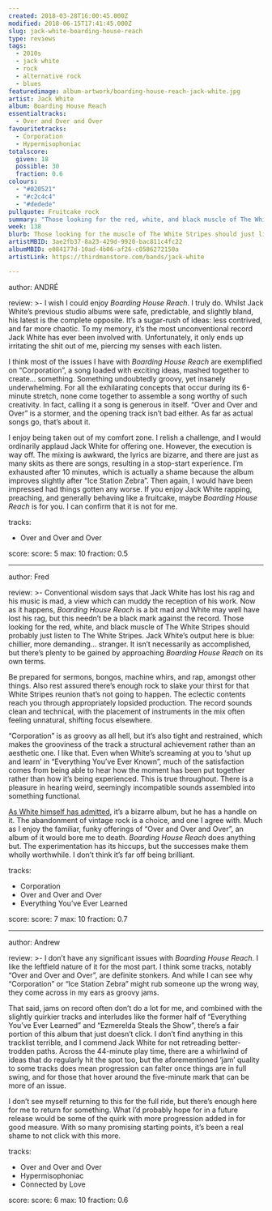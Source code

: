 ```yaml
---
created: 2018-03-28T16:00:45.000Z
modified: 2018-06-15T17:41:45.000Z
slug: jack-white-boarding-house-reach
type: reviews
tags:
  - 2010s
  - jack white
  - rock
  - alternative rock
  - blues
featuredimage: album-artwork/boarding-house-reach-jack-white.jpg
artist: Jack White
album: Boarding House Reach
essentialtracks:
  - Over and Over and Over
favouritetracks:
  - Corporation
  - Hypermisophoniac
totalscore:
  given: 18
  possible: 30
  fraction: 0.6
colours:
  - "#020521"
  - "#c2c4c4"
  - "#dedede"
pullquote: Fruitcake rock
summary: "Those looking for the red, white, and black muscle of The White Stripes should probably just listen to The White Stripes. Jack White’s output here is blue: chillier, more demanding... stranger."
week: 138
blurb: Those looking for the muscle of The White Stripes should just listen to The White Stripes. Jack White’s output here is chillier, more demanding... stranger.
artistMBID: 3ae2fb37-8a23-429d-9920-bac811c4fc22
albumMBID: e084177d-10ad-4b06-af26-c0586272150a
artistLink: https://thirdmanstore.com/bands/jack-white

---
```


author: ANDRÉ

review: >-
  I wish I could enjoy *Boarding House Reach*. I truly do. Whilst Jack White’s previous studio albums were safe, predictable, and slightly bland, his latest is the complete opposite. It’s a sugar-rush of ideas: less contrived, and far more chaotic. To my memory, it’s the most unconventional record Jack White has ever been involved with. Unfortunately, it only ends up irritating the shit out of me, piercing my senses with each listen.

  I think most of the issues I have with *Boarding House Reach* are exemplified on “Corporation”, a song loaded with exciting ideas, mashed together to create… something. Something undoubtedly groovy, yet insanely underwhelming. For all the exhilarating concepts that occur during its 6-minute stretch, none come together to assemble a song worthy of such creativity. In fact, calling it a song is generous in itself. “Over and Over and Over” is a stormer, and the opening track isn’t bad either. As far as actual songs go, that’s about it.

  I enjoy being taken out of my comfort zone. I relish a challenge, and I would ordinarily applaud Jack White for offering one. However, the execution is way off. The mixing is awkward, the lyrics are bizarre, and there are just as many skits as there are songs, resulting in a stop-start experience. I’m exhausted after 10 minutes, which is actually a shame because the album improves slightly after “Ice Station Zebra”. Then again, I would have been impressed had things gotten any worse. If you enjoy Jack White rapping, preaching, and generally behaving like a fruitcake, maybe *Boarding House Reach* is for you. I can confirm that it is not for me.

tracks:
  - Over and Over and Over

score:
  score: 5
  max: 10
  fraction: 0.5

---
author: Fred

review: >-
  Conventional wisdom says that Jack White has lost his rag and his music is mad, a view which can muddy the reception of his work. Now as it happens, *Boarding House Reach* is a bit mad and White may well have lost his rag, but this needn’t be a black mark against the record. Those looking for the red, white, and black muscle of The White Stripes should probably just listen to The White Stripes. Jack White’s output here is blue: chillier, more demanding… stranger. It isn’t necessarily as accomplished, but there’s plenty to be gained by approaching *Boarding House Reach* on its own terms.

  Be prepared for sermons, bongos, machine whirs, and rap, amongst other things. Also rest assured there’s enough rock to slake your thirst for that White Stripes reunion that’s not going to happen. The eclectic contents reach you through appropriately lopsided production. The record sounds clean and technical, with the placement of instruments in the mix often feeling unnatural, shifting focus elsewhere.
  
   “Corporation” is as groovy as all hell, but it’s also tight and restrained, which makes the grooviness of the track a structural achievement rather than an aesthetic one. I like that. Even when White’s screaming at you to ‘shut up and learn’ in “Everything You’ve Ever Known”, much of the satisfaction comes from being able to hear how the moment has been put together rather than how it’s being experienced. This is true throughout. There is a pleasure in hearing weird, seemingly incompatible sounds assembled into something functional.

  [As White himself has admitted](http://www.nme.com/news/music/jack-white-talks-bizarre-new-solo-album-2018-2157231), it’s a bizarre album, but he has a handle on it. The abandonment of vintage rock is a choice, and one I agree with. Much as I enjoy the familiar, funky offerings of “Over and Over and Over”, an album of it would bore me to death. *Boarding House Reach* does anything but. The experimentation has its hiccups, but the successes make them wholly worthwhile. I don’t think it’s far off being brilliant.

tracks:
  - Corporation
  - ­­Over and Over and Over
  - ­­Everything You’ve Ever Learned

score:
  score: 7
  max: 10
  fraction: 0.7

---
author: Andrew

review: >-
  I don’t have any significant issues with *Boarding House Reach*. I like the leftfield nature of it for the most part. I think some tracks, notably “Over and Over and Over”, are definite stonkers. And while I can see why “Corporation” or “Ice Station Zebra” might rub someone up the wrong way, they come across in my ears as groovy jams. 
  
  That said, jams on record often don’t do a lot for me, and combined with the slightly quirkier tracks and interludes like the former half of “Everything You’ve Ever Learned” and “Ezmerelda Steals the Show”, there’s a fair portion of this album that just doesn’t click. I don’t find anything in this tracklist terrible, and I commend Jack White for not retreading better-trodden paths. Across the 44-minute play time, there are a whirlwind of ideas that do regularly hit the spot too, but the aforementioned ‘jam’ quality to some tracks does mean progression can falter once things are in full swing, and for those that hover around the five-minute mark that can be more of an issue. 
  
  I don’t see myself returning to this for the full ride, but there’s enough here for me to return for something. What I’d probably hope for in a future release would be some of the quirk with more progression added in for good measure. With so many promising starting points, it’s been a real shame to not click with this more.

tracks:
  - Over and Over and Over
  - ­­Hypermisophoniac
  - ­­Connected by Love
  
score:
  score: 6
  max: 10
  fraction: 0.6
